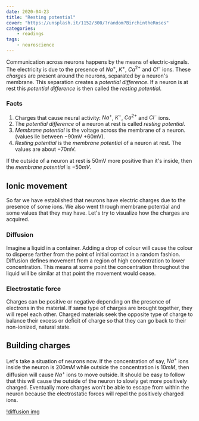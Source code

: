 ```yaml
---
date: 2020-04-23
title: "Resting potential"
cover: "https://unsplash.it/1152/300/?random?BirchintheRoses"
categories:
    - readings
tags:
    - neuroscience
---
```


Communication across neurons happens by the means of electric-signals. The electricity is due to the presence of $Na^{+}$, $K^{+}$, $Ca^{2+}$ and $Cl^{-}$ ions. These _charges_ are present around the neurons, separated by a neuron's membrane. This separation creates a _potential difference_. If a neuron is at rest this _potential difference_ is then called the _resting potential_.

### Facts
1. Charges that cause neural activity: $Na^{+}$, $K^{+}$, $Ca^{2+}$ and $Cl^{-}$ ions.
2. The _potential difference_ of a neuron at rest is called _resting potential_.
3. _Membrane potential_ is the voltage across the membrane of a neuron. (values lie between $-90\text{mV}$ $+60\text{mV}$).
4. _Resting potential_ is the _membrane potential_ of a neuron at rest. The values are about $-70\text{mV}$.

If the outside of a neuron at rest is $50\text{mV}$ more positive than it's inside, then the _membrane potential_ is $-50{mV}$.

## Ionic movement
So far we have established that neurons have electric charges due to the presence of some ions. We also went through membrane potential and some values that they may have. Let's try to visualize how the charges are acquired.

### Diffusion
Imagine a liquid in a container. Adding a drop of colour will cause the colour to disperse farther from the point of initial contact in a random fashion. Diffusion defines movement from a region of high concentration to lower concentration. This means at some point the concentration throughout the liquid will be similar at that point the movement would cease.

### Electrostatic force
Charges can be positive or negative depending on the presence of electrons in the material. If same type of charges are brought together, they will repel each other. Charged materials seek the opposite type of charge to balance their excess or deficit of charge so that they can go back to their non-ionized, natural state.


## Building charges
Let's take a situation of neurons now. If the concentration of say, $Na^{+}$ ions inside the neuron is $200 mM$ while outside the concentration is $10mM$, then diffusion will cause $Na^{+}$ ions to move outside. It should be easy to follow that this will cause the outside of the neuron to slowly get more positively charged. Eventually more charges won't be able to escape from within the neuron because the electrostatic forces will repel the positively charged ions.

[!diffusion img](./images/diffusion.jpg)
